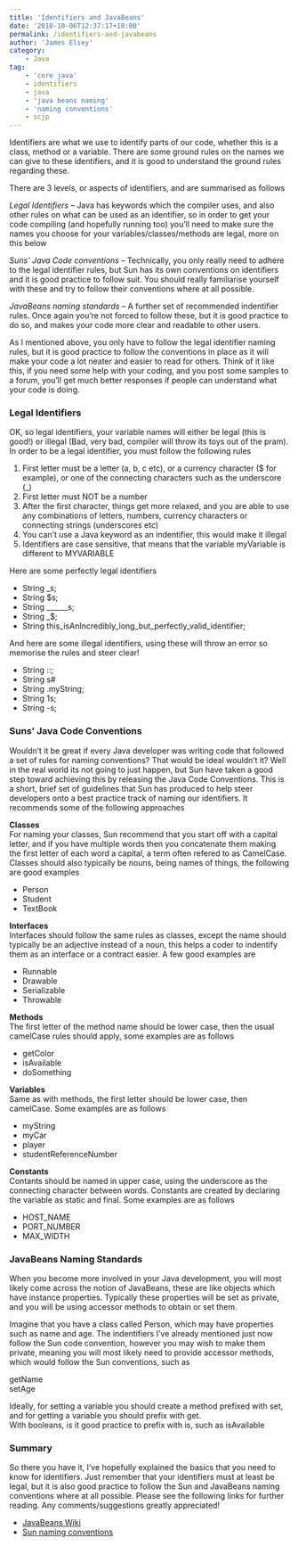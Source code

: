 ```yaml
---
title: 'Identifiers and JavaBeans'
date: '2010-10-06T12:37:17+10:00'
permalink: /identifiers-and-javabeans
author: 'James Elsey'
category:
    - Java
tag:
    - 'core java'
    - identifiers
    - java
    - 'java beans naming'
    - 'naming conventions'
    - scjp
---
```

Identifiers are what we use to identify parts of our code, whether this is a class, method or a variable. There are some ground rules on the names we can give to these identifiers, and it is good to understand the ground rules regarding these.

There are 3 levels, or aspects of identifiers, and are summarised as follows

*Legal Identifiers* – Java has keywords which the compiler uses, and also other rules on what can be used as an identifier, so in order to get your code compiling (and hopefully running too) you’ll need to make sure the names you choose for your variables/classes/methods are legal, more on this below

*Suns’ Java Code conventions* – Technically, you only really need to adhere to the legal identifier rules, but Sun has its own conventions on identifiers and it is good practice to follow suit. You should really familiarise yourself with these and try to follow their conventions where at all possible.

*JavaBeans naming standards* – A further set of recommended indentifier rules. Once again you’re not forced to follow these, but it is good practice to do so, and makes your code more clear and readable to other users.

As I mentioned above, you only have to follow the legal identifier naming rules, but it is good practice to follow the conventions in place as it will make your code a lot neater and easier to read for others. Think of it like this, if you need some help with your coding, and you post some samples to a forum, you’ll get much better responses if people can understand what your code is doing.

### Legal Identifiers

OK, so legal identifiers, your variable names will either be legal (this is good!) or illegal (Bad, very bad, compiler will throw its toys out of the pram). In order to be a legal identifier, you must follow the following rules

1. First letter must be a letter (a, b, c etc), or a currency character ($ for example), or one of the connecting characters such as the underscore (\_)
2. First letter must NOT be a number
3. After the first character, things get more relaxed, and you are able to use any combinations of letters, numbers, currency characters or connecting strings (underscores etc)
4. You can’t use a Java keyword as an indentifier, this would make it illegal
5. Identifiers are case sensitive, that means that the variable myVariable is different to MYVARIABLE

Here are some perfectly legal identifiers

- String _s;
- String $s;
- String ______s;
- String _$;
- String this_isAnIncredibly_long_but_perfectly_valid_identifier;

And here are some illegal identifiers, using these will throw an error so memorise the rules and steer clear!

- String ::;
- String s#
- String .myString;
- String 1s;
- String -s;

### Suns’ Java Code Conventions

Wouldn’t it be great if every Java developer was writing code that followed a set of rules for naming conventions? That would be ideal wouldn’t it? Well in the real world its not going to just happen, but Sun have taken a good step toward achieving this by releasing the Java Code Conventions. This is a short, brief set of guidelines that Sun has produced to help steer developers onto a best practice track of naming our identifiers. It recommends some of the following approaches

**Classes**  
For naming your classes, Sun recommend that you start off with a capital letter, and if you have multiple words then you concatenate them making the first letter of each word a capital, a term often refered to as CamelCase. Classes should also typically be nouns, being names of things, the following are good examples

- Person
- Student
- TextBook

**Interfaces**  
Interfaces should follow the same rules as classes, except the name should typically be an adjective instead of a noun, this helps a coder to indentify them as an interface or a contract easier. A few good examples are

- Runnable
- Drawable
- Serializable
- Throwable

**Methods**  
The first letter of the method name should be lower case, then the usual camelCase rules should apply, some examples are as follows

- getColor
- isAvailable
- doSomething

**Variables**  
Same as with methods, the first letter should be lower case, then camelCase. Some examples are as follows

- myString
- myCar
- player
- studentReferenceNumber

**Constants**  
Contants should be named in upper case, using the underscore as the connecting character between words. Constants are created by declaring the variable as static and final. Some examples are as follows

- HOST_NAME
- PORT_NUMBER
- MAX_WIDTH

### JavaBeans Naming Standards

When you become more involved in your Java development, you will most likely come across the notion of JavaBeans, these are like objects which have instance properties. Typically these properties will be set as private, and you will be using accessor methods to obtain or set them.

Imagine that you have a class called Person, which may have properties such as name and age. The indentifiers I’ve already mentioned just now follow the Sun code convention, however you may wish to make them private, meaning you will most likely need to provide accessor methods, which would follow the Sun conventions, such as

getName  
setAge

Ideally, for setting a variable you should create a method prefixed with set, and for getting a variable you should prefix with get.  
With booleans, is it good practice to prefix with is, such as isAvailable

### Summary

So there you have it, I’ve hopefully explained the basics that you need to know for identifiers. Just remember that your identifiers must at least be legal, but it is also good practice to follow the Sun and JavaBeans naming conventions where at all possible. Please see the following links for further reading. Any comments/suggestions greatly appreciated!

- [JavaBeans Wiki](http://en.wikipedia.org/wiki/JavaBean)
- [Sun naming conventions](http://www.oracle.com/technetwork/java/codeconv-138413.html)